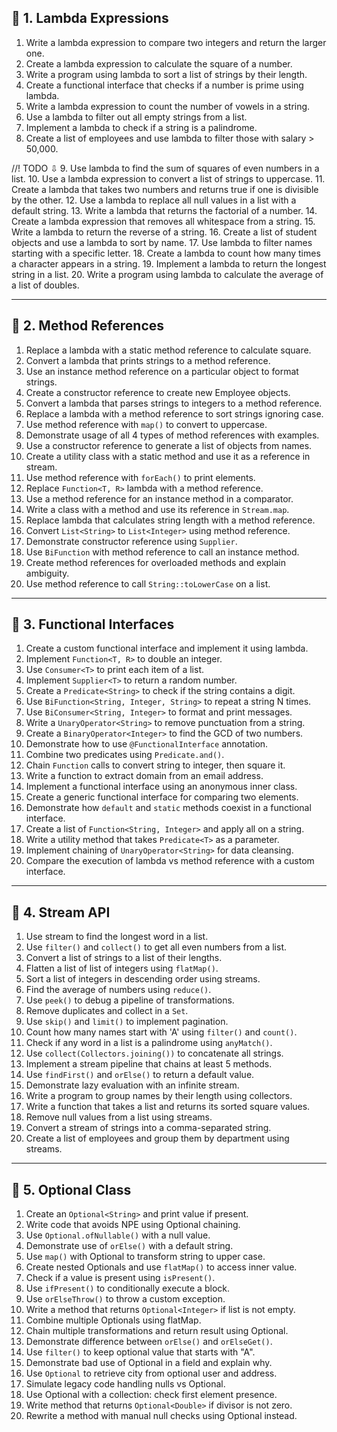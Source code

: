 ## 🔹 1. **Lambda Expressions**

1. Write a lambda expression to compare two integers and return the larger one.
2. Create a lambda expression to calculate the square of a number.
3. Write a program using lambda to sort a list of strings by their length.
4. Create a functional interface that checks if a number is prime using lambda.
5. Write a lambda expression to count the number of vowels in a string.
6. Use a lambda to filter out all empty strings from a list.
7. Implement a lambda to check if a string is a palindrome.
8. Create a list of employees and use lambda to filter those with salary > 50,000.

//! TODO ⇩
9. Use lambda to find the sum of squares of even numbers in a list.
10. Use a lambda expression to convert a list of strings to uppercase.
11. Create a lambda that takes two numbers and returns true if one is divisible by the other.
12. Use a lambda to replace all null values in a list with a default string.
13. Write a lambda that returns the factorial of a number.
14. Create a lambda expression that removes all whitespace from a string.
15. Write a lambda to return the reverse of a string.
16. Create a list of student objects and use a lambda to sort by name.
17. Use lambda to filter names starting with a specific letter.
18. Create a lambda to count how many times a character appears in a string.
19. Implement a lambda to return the longest string in a list.
20. Write a program using lambda to calculate the average of a list of doubles.

---

## 🔹 2. **Method References**

1. Replace a lambda with a static method reference to calculate square.
2. Convert a lambda that prints strings to a method reference.
3. Use an instance method reference on a particular object to format strings.
4. Create a constructor reference to create new Employee objects.
5. Convert a lambda that parses strings to integers to a method reference.
6. Replace a lambda with a method reference to sort strings ignoring case.
7. Use method reference with `map()` to convert to uppercase.
8. Demonstrate usage of all 4 types of method references with examples.
9. Use a constructor reference to generate a list of objects from names.
10. Create a utility class with a static method and use it as a reference in stream.
11. Use method reference with `forEach()` to print elements.
12. Replace `Function<T, R>` lambda with a method reference.
13. Use a method reference for an instance method in a comparator.
14. Write a class with a method and use its reference in `Stream.map`.
15. Replace lambda that calculates string length with a method reference.
16. Convert `List<String>` to `List<Integer>` using method reference.
17. Demonstrate constructor reference using `Supplier`.
18. Use `BiFunction` with method reference to call an instance method.
19. Create method references for overloaded methods and explain ambiguity.
20. Use method reference to call `String::toLowerCase` on a list.

---

## 🔹 3. **Functional Interfaces**

1. Create a custom functional interface and implement it using lambda.
2. Implement `Function<T, R>` to double an integer.
3. Use `Consumer<T>` to print each item of a list.
4. Implement `Supplier<T>` to return a random number.
5. Create a `Predicate<String>` to check if the string contains a digit.
6. Use `BiFunction<String, Integer, String>` to repeat a string N times.
7. Use `BiConsumer<String, Integer>` to format and print messages.
8. Write a `UnaryOperator<String>` to remove punctuation from a string.
9. Create a `BinaryOperator<Integer>` to find the GCD of two numbers.
10. Demonstrate how to use `@FunctionalInterface` annotation.
11. Combine two predicates using `Predicate.and()`.
12. Chain `Function` calls to convert string to integer, then square it.
13. Write a function to extract domain from an email address.
14. Implement a functional interface using an anonymous inner class.
15. Create a generic functional interface for comparing two elements.
16. Demonstrate how `default` and `static` methods coexist in a functional interface.
17. Create a list of `Function<String, Integer>` and apply all on a string.
18. Write a utility method that takes `Predicate<T>` as a parameter.
19. Implement chaining of `UnaryOperator<String>` for data cleansing.
20. Compare the execution of lambda vs method reference with a custom interface.

---

## 🔹 4. **Stream API**

1. Use stream to find the longest word in a list.
2. Use `filter()` and `collect()` to get all even numbers from a list.
3. Convert a list of strings to a list of their lengths.
4. Flatten a list of list of integers using `flatMap()`.
5. Sort a list of integers in descending order using streams.
6. Find the average of numbers using `reduce()`.
7. Use `peek()` to debug a pipeline of transformations.
8. Remove duplicates and collect in a `Set`.
9. Use `skip()` and `limit()` to implement pagination.
10. Count how many names start with 'A' using `filter()` and `count()`.
11. Check if any word in a list is a palindrome using `anyMatch()`.
12. Use `collect(Collectors.joining())` to concatenate all strings.
13. Implement a stream pipeline that chains at least 5 methods.
14. Use `findFirst()` and `orElse()` to return a default value.
15. Demonstrate lazy evaluation with an infinite stream.
16. Write a program to group names by their length using collectors.
17. Write a function that takes a list and returns its sorted square values.
18. Remove null values from a list using streams.
19. Convert a stream of strings into a comma-separated string.
20. Create a list of employees and group them by department using streams.

---

## 🔹 5. **Optional Class**

1. Create an `Optional<String>` and print value if present.
2. Write code that avoids NPE using Optional chaining.
3. Use `Optional.ofNullable()` with a null value.
4. Demonstrate use of `orElse()` with a default string.
5. Use `map()` with Optional to transform string to upper case.
6. Create nested Optionals and use `flatMap()` to access inner value.
7. Check if a value is present using `isPresent()`.
8. Use `ifPresent()` to conditionally execute a block.
9. Use `orElseThrow()` to throw a custom exception.
10. Write a method that returns `Optional<Integer>` if list is not empty.
11. Combine multiple Optionals using flatMap.
12. Chain multiple transformations and return result using Optional.
13. Demonstrate difference between `orElse()` and `orElseGet()`.
14. Use `filter()` to keep optional value that starts with "A".
15. Demonstrate bad use of Optional in a field and explain why.
16. Use `Optional` to retrieve city from optional user and address.
17. Simulate legacy code handling nulls vs Optional.
18. Use Optional with a collection: check first element presence.
19. Write method that returns `Optional<Double>` if divisor is not zero.
20. Rewrite a method with manual null checks using Optional instead.